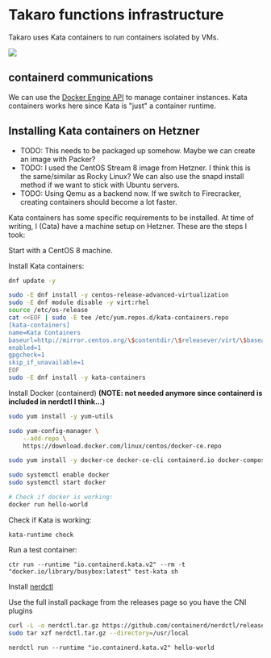 # Takaro functions infrastructure

Takaro uses Kata containers to run containers isolated by VMs. 

![](./functions-infra.png)

## containerd communications

We can use the [Docker Engine API](https://docs.docker.com/engine/api/v1.41/) to manage container instances. Kata containers works here since Kata is "just" a container runtime.

## Installing Kata containers on Hetzner


- TODO: This needs to be packaged up somehow. Maybe we can create an image with Packer?
- TODO: I used the CentOS Stream 8 image from Hetzner. I think this is the same/similar as Rocky Linux? We can also use the snapd install method if we want to stick with Ubuntu servers.
- TODO: Using Qemu as a backend now. If we switch to Firecracker, creating containers should become a lot faster.

Kata containers has some specific requirements to be installed. At time of writing, I (Cata) have a machine setup on Hetzner. These are the steps I took:

Start with a CentOS 8 machine. 

Install Kata containers:

```bash
dnf update -y

sudo -E dnf install -y centos-release-advanced-virtualization
sudo -E dnf module disable -y virt:rhel
source /etc/os-release
cat <<EOF | sudo -E tee /etc/yum.repos.d/kata-containers.repo
[kata-containers]
name=Kata Containers
baseurl=http://mirror.centos.org/\$contentdir/\$releasever/virt/\$basearch/kata-containers
enabled=1
gpgcheck=1
skip_if_unavailable=1
EOF
sudo -E dnf install -y kata-containers
```

Install Docker (containerd) **(NOTE: not needed anymore since containerd is included in nerdctl I think...)**

```bash
sudo yum install -y yum-utils

sudo yum-config-manager \
    --add-repo \
    https://download.docker.com/linux/centos/docker-ce.repo

sudo yum install -y docker-ce docker-ce-cli containerd.io docker-compose-plugin    

sudo systemctl enable docker
sudo systemctl start docker

# Check if docker is working:
docker run hello-world
```

Check if Kata is working:

`kata-runtime check`

Run a test container:

`ctr run --runtime "io.containerd.kata.v2" --rm -t "docker.io/library/busybox:latest" test-kata sh`

Install [nerdctl](https://github.com/containerd/nerdctl)

Use the full install package from the releases page so you have the CNI plugins

```bash
curl -L -o nerdctl.tar.gz https://github.com/containerd/nerdctl/releases/download/v0.22.2/nerdctl-full-0.22.2-linux-amd64.tar.gz
sudo tar xzf nerdctl.tar.gz --directory=/usr/local

```


`nerdctl run --runtime "io.containerd.kata.v2" hello-world`